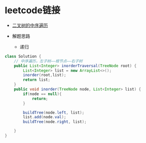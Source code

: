 # leetcode链接

- [二叉树的中序遍历](https://leetcode-cn.com/problems/binary-tree-inorder-traversal/)

- 解题思路
    * 递归
```java
class Solution {
    // 中序遍历，左子树——根节点——右子树
    public List<Integer> inorderTraversal(TreeNode root) {
        List<Integer> list = new ArrayList<>();
        inorder(root,list);
        return list;
    }
    public void inorder(TreeNode node, List<Integer> list) {
        if(node == null){
            return;
        }

        buildTree(node.left, list);
        list.add(node.val);
        buildTree(node.right, list);

    }
}
```
